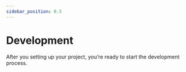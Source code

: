 ```yaml
---
sidebar_position: 0.5
---
```


# Development

After you setting up your project, you’re ready to start the development process.
